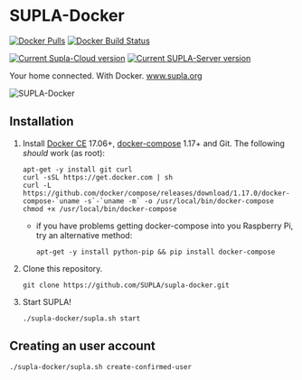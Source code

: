 # SUPLA-Docker

[![Docker Pulls](https://img.shields.io/docker/pulls/supla/supla-cloud.svg)](https://hub.docker.com/r/supla/supla-cloud/) [![Docker Build Status](https://img.shields.io/docker/build/supla/supla-cloud.svg)](https://hub.docker.com/r/supla/supla-cloud/)
 
[![Current Supla-Cloud version](https://img.shields.io/badge/SUPLA--Cloud-v2.1.6-blue.svg)](https://github.com/SUPLA/supla-cloud/releases/latest)  [![Current SUPLA-Server version](https://img.shields.io/badge/SUPLA--Server-v1.8.5-blue.svg)](https://github.com/SUPLA/supla-core/releases/latest)

Your home connected. With Docker. www.supla.org

![SUPLA-Docker](https://github.com/SUPLA/supla-docker/raw/master/supla-docker.png)

## Installation

1. Install [Docker CE](https://docs.docker.com/engine/installation/) 17.06+, [docker-compose](https://docs.docker.com/compose/install/) 1.17+ and Git.
   The following _should_ work (as root):
   ```
   apt-get -y install git curl
   curl -sSL https://get.docker.com | sh
   curl -L https://github.com/docker/compose/releases/download/1.17.0/docker-compose-`uname -s`-`uname -m` -o /usr/local/bin/docker-compose
   chmod +x /usr/local/bin/docker-compose
   ```
   * if you have problems getting docker-compose into you Raspberry Pi, try an alternative method:
     ```
     apt-get -y install python-pip && pip install docker-compose
     ```
1. Clone this repository.
   ```
   git clone https://github.com/SUPLA/supla-docker.git
   ```
1. Start SUPLA!
   ```
   ./supla-docker/supla.sh start
   ```
   
## Creating an user account
```
./supla-docker/supla.sh create-confirmed-user
```
